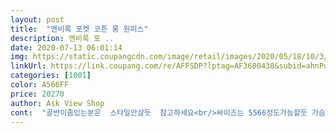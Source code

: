 ```yaml
---
layout: post 
title:  "엔비룩 포켓 코튼 롱 원피스" 
description: 엔비룩 포 ..
date: 2020-07-13 06:01:14 
img: https://static.coupangcdn.com/image/retail/images/2020/05/18/10/3/2773b440-6d6c-43e0-b319-df5b507bd1d2.jpg 
linkUrl: https://link.coupang.com/re/AFFSDP?lptag=AF3600438&subid=ahnPublicAsk&pageKey=1593762756&itemId=2722944462&vendorItemId=5132798729&traceid=V0-113-d403383934b4e150 
categories: [1001] 
color: A566FF 
price: 20270 
author: Ask View Shop 
cont:  "골반이좀있는분은  스타일안살듯  참고하세요<br/>싸이즈는 5566정도가능할듯 가슴사이즈큰편이거나<br/>제품 아주좋아요  이제품똑같은거 다른데서 더비싸게팔던데 여기가훨씬 싸네요  택배도 대한통운이라 안심할수있고<br/>" 
---
```

